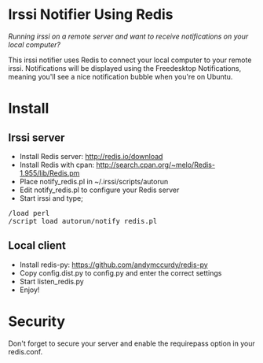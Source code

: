 Irssi Notifier Using Redis
==========================
*Running irssi on a remote server and want to receive notifications on your local computer?*

This irssi notifier uses Redis to connect your local computer to your remote irssi.
Notifications will be displayed using the Freedesktop Notifications, meaning you'll see a nice notification bubble when you're on Ubuntu.

Install
=======

Irssi server
------------
* Install Redis server: http://redis.io/download
* Install Redis with cpan: http://search.cpan.org/~melo/Redis-1.955/lib/Redis.pm
* Place notify_redis.pl in ~/.irssi/scripts/autorun
* Edit notify_redis.pl to configure your Redis server
* Start irssi and type;
<pre>
/load perl
/script load autorun/notify_redis.pl
</pre>

Local client
-------------
* Install redis-py: https://github.com/andymccurdy/redis-py
* Copy config.dist.py to config.py and enter the correct settings
* Start listen_redis.py
* Enjoy!

Security
========
Don't forget to secure your server and enable the requirepass option in your redis.conf.
